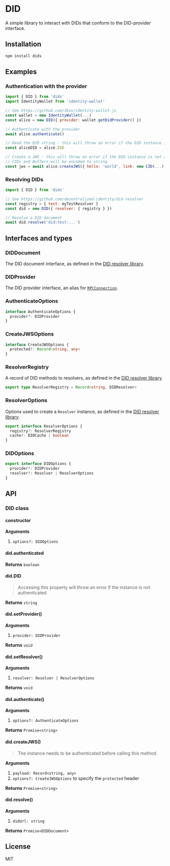 # DID

A simple library to interact with DIDs that conform to the DID-provider interface.

## Installation

```sh
npm install dids
```

## Examples

### Authentication with the provider

```js
import { DID } from 'dids'
import IdentityWallet from 'identity-wallet'

// See https://github.com/3box/identity-wallet-js
const wallet = new IdentityWallet(...)
const alice = new DID({ provider: wallet.getDidProvider() })

// Authenticate with the provider
await alice.authenticate()

// Read the DID string - this will throw an error if the DID instance is not authenticated
const aliceDID = alice.DID

// Create a JWS - this will throw an error if the DID instance is not authenticated
// CIDs and Buffers will be encoded to string
const jws = await alice.createJWS({ hello: 'world', link: new CID(...), data: Buffer.from('12ed', 'hex') })
```

### Resolving DIDs

```js
import { DID } from 'dids'

// See https://github.com/decentralized-identity/did-resolver
const registry = { test: myTestResolver }
const did = new DID({ resolver: { registry } })

// Resolve a DID document
await did.resolve('did:test:...')
```

## Interfaces and types

### DIDDocument

The DID document interface, as defined in the [DID resolver library](https://github.com/decentralized-identity/did-resolver).

### DIDProvider

The DID provider interface, an alias for [`RPCConnection`](https://github.com/ceramicnetwork/js-rpc-utils#rpcconnection).

### AuthenticateOptions

```ts
interface AuthenticateOptions {
  provider?: DIDProvider
}
```

### CreateJWSOptions

```ts
interface CreateJWSOptions {
  protected?: Record<string, any>
}
```

### ResolverRegistry

A record of DID methods to resolvers, as defined in the [DID resolver library](https://github.com/decentralized-identity/did-resolver).

```ts
export type ResolverRegistry = Record<string, DIDResolver>
```

### ResolverOptions

Options used to create a `Resolver` instance, as defined in the [DID resolver library](https://github.com/decentralized-identity/did-resolver).

```ts
export interface ResolverOptions {
  registry?: ResolverRegistry
  cache?: DIDCache | boolean
}
```

### DIDOptions

```ts
export interface DIDOptions {
  provider?: DIDProvider
  resolver?: Resolver | ResolverOptions
}
```

## API

### DID class

#### constructor

**Arguments**

1. `options?: DIDOptions`

#### did.authenticated

**Returns** `boolean`

#### did.DID

> Accessing this property will throw an error if the instance is not authenticated

**Returns** `string`

#### did.setProvider()

**Arguments**

1. `provider: DIDProvider`

**Returns** `void`

#### did.setResolver()

**Arguments**

1. `resolver: Resolver | ResolverOptions`

**Returns** `void`

#### did.authenticate()

**Arguments**

1. `options?: AuthenticateOptions`

**Returns** `Promise<string>`

#### did.createJWS()

> The instance needs to be authenticated before calling this method

**Arguments**

1. `payload: Record<string, any>`
1. `options?: CreateJWSOptions` to specify the `protected` header

**Returns** `Promise<string>`

#### did.resolve()

**Arguments**

1. `didUrl: string`

**Returns** `Promise<DIDDocument>`

## License

MIT
